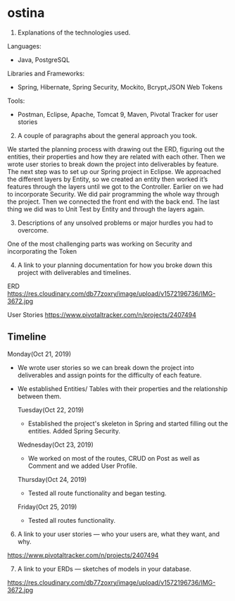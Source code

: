 # ostina
1. Explanations of the technologies used.

Languages:
- Java, PostgreSQL

Libraries and Frameworks:
- Spring, Hibernate, Spring Security, Mockito, Bcrypt,JSON Web Tokens

Tools:
- Postman, Eclipse, Apache, Tomcat 9, Maven, Pivotal Tracker for user stories


2. A couple of paragraphs about the general approach you took.

We started the planning process with drawing out the ERD, figuring out the entities, their properties and how they are related with each other. 
Then we wrote user stories to break down the project into deliverables by feature. 
The next step was to set up our Spring project in Eclipse. 
We approached the different layers by Entity, so we created an entity then worked it’s features through the layers until we got to the Controller.
Earlier on we had to incorporate Security.
We did pair programming the whole way through the project. 
Then we connected the front end with the back end. The last thing we did was to Unit Test by Entity and through the layers again.


3. Descriptions of any unsolved problems or major hurdles you had to overcome.

One of the most challenging parts was working on Security and incorporating  the Token 

4. A link to your planning documentation for how you broke down this project with deliverables and timelines.

ERD  
https://res.cloudinary.com/db77zoxry/image/upload/v1572196736/IMG-3672.jpg


User Stories 
https://www.pivotaltracker.com/n/projects/2407494

## Timeline


   Monday(Oct 21, 2019) 
        
 - We wrote user stories so we can break down the project into deliverables and assign points for the difficulty of each feature. 
        
 - We established Entities/ Tables with their properties and the relationship between them.
            

   Tuesday(Oct 22, 2019) 
   - Established the project's skeleton in Spring and started filling out the entities. Added Spring Security.
    
           
            
   Wednesday(Oct 23, 2019) 
   - We worked on most of the routes, CRUD on Post as well as Comment and we added User Profile.
    
    
        
   Thursday(Oct 24, 2019) 
   - Tested all route functionality and began testing.
    
      
   Friday(Oct 25, 2019) 
   - Tested all routes functionality.
    
   
   
6. A link to your user stories — who your users are, what they want, and why.

https://www.pivotaltracker.com/n/projects/2407494

7. A link to your ERDs — sketches of models in your database.

https://res.cloudinary.com/db77zoxry/image/upload/v1572196736/IMG-3672.jpg
